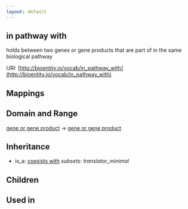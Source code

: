 ```yaml
---
layout: default
---
```


## in pathway with


holds between two genes or gene products that are part of in the same biological pathway

URI: [http://bioentity.io/vocab/in_pathway_with](http://bioentity.io/vocab/in_pathway_with)
## Mappings


## Domain and Range

[gene or gene product](GeneOrGeneProduct.html) -> [gene or gene product](GeneOrGeneProduct.html)

## Inheritance

 *  is_a: [coexists with](coexists_with.html) *subsets: translator_minimal*

## Children


## Used in

